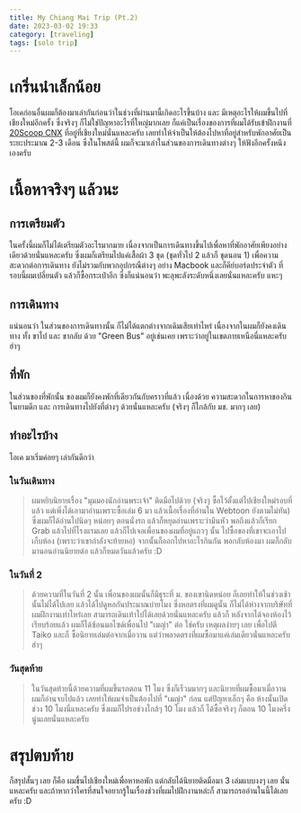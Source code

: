 ```yaml
---
title: My Chiang Mai Trip (Pt.2)
date: 2023-03-02 19:33
category: [traveling]
tags: [solo trip]
---
```

# เกริ่นนำเล็กน้อย
โอเคก่อนอื่นผมก็ต้องมาเล่ากันก่อนว่าในช่วงที่ผ่านมานี้เกิดอะไรขึ้นบ้าง และ มีเหตุอะไรให้ผมขึ้นไปที่เชียงใหม่อีกครั้ง ซึ่งจริงๆ ก็ไม่ใช่ปัญหาอะไรที่ใหญ่มากเลย ก็แค่เป็นเรื่องของการที่ผมได้รับเข้าฝึกงานที่ [20Scoop CNX](https://20scoopscnx.com/) ที่อยู่ที่เชียงใหม่นั่นแหละครับ เลยทำให้จำเป็นให้ต้องไปหาที่อยู่สำหรับพักอาศัยเป็นระยะประมาณ 2-3 เดือน ซึ่งในโพสต์นี้ ผมก็จะมาเล่าในส่วนของการเดินทางต่างๆ ให้ฟังอีกครั้งหนึงเองครับ
<br />

# เนื้อหาจริงๆ แล้วนะ
## การเตรียมตัว
ในครั้งนี้ผมก็ไม่ได้เตรียมตัวอะไรมากมาย เนื่องจากเป็นการเดินทางขึ้นไปเพื่อหาที่พักอาศัยเพียงอย่างเดียวด้วยนั่นแหละครับ ซึ่งผมก็เตรียมไปแค่เสื้อผ้า 3 ชุด (ชุดทั่วไป 2 แล้วก็ ชุดนอน 1) เพื่อความสะดวกต่อการเดินทาง ยังไม่รวมกับพวกอุปกรณืต่างๆ อย่าง Macbook และก็คีย์บอร์ดประจำตัว ที่รอบนี้ผมเปลี่ยนตัว แล้วก็ซื้อกระเป๋าอีก ซึ่งก็แน่นอนว่า พะลุพะลังระดับหนึ่งเลยนั่นแหละครับ แหะๆ

## การเดินทาง
แน่นอนว่า ในส่วนของการเดินทางนั้น ก็ไม่ได้แตกต่างจากเดิมเสียเท่าไหร่ เนื่องจากในผมก็ยังคงเดินทาง ทั้ง ขาไป และ ขากลับ ด้วย "Green Bus" อยู่เช่นเคย เพราะว่าอยู่ในเขตภายเหนือนี่แหละครับ ฮ่าๆ

## ที่พัก
ในส่วนของที่พักนั้น ของผมก็ยังคงพักที่เดียวกันกับคราวที่แล้ว เนื่องด้วย ความสะดวกในการหาของกินในยามดึก และ การเดินทางไปยังที่ต่างๆ ด้วยนั่นแหละครับ (จริงๆ ก็ใกล้กับ มช. มากๆ เลย)

## ทำอะไรบ้าง
โอเค มาเริ่มค่อยๆ เล่ากันดีกว่า

### ในวันเดินทาง 
> ผมหยิบนิยายเรื่อง "มุมมองนักอ่านพระเจ้า" ติดมือไปด้วย (จริงๆ ซื้อไว้ตั้งแต่ไปเชียงใหม่รอบที่แล้ว แต่เพิ่งได้เอามาอ่านเพราะซื้อเล่ม 6 มา แล้วเนื้อเรื่องที่อ่านใน Webtoon ยังตามไม่ทัน) ซึ่งผมก็ได้อ่านไปนิดๆ หน่อยๆ ตอนนั่งรถ แล้วก็หยุดอ่านเพราะว่ามึนหัว พอถึงแล้วก็เรียก Grab แล้วไปที่โรงแรมเลย แล้วก็ไปเจอเพื่อนของผมที่อยู่แถวๆ นั้น ไปซื้อของที่เขาจะเอาไปเก็บห้อง (เพราะว่าเขากำลังจะย้ายหอ) จากนั้นก็ออกไปหาอะไรกินกัน พอกลับห้องมา ผมก็กลับมานอนอ่านนิยายต่อ แล้วก็หมดวันแล้วครับ :D

### ในวันที่ 2
> ด้วยความที่ในวันที่ 2 นั้น เพื่อนของผมนั้นก็มีธุระที่ ม. ของเขานิดหน่อย ก็เลยทำให้ในช่วงเช้านั้นไม่ได้ไปเลย แล้วได้ไปดูหอกันประมาณบ่ายโมง ซึ่งหอตรงที่ผมดูนั้น ก็ไม่ได้ห่างจากบริษัทที่ผมฝึกงานเท่าไหร่เลย สามารถเดินเท้าไปได้เลยด้วยนั่นแหละครับ แล้วก็ หลังจากได้จองห้องไว้เรียบร้อยแล้ว ผมก็ได้ซ้อนมอไซด์เพื่อนไป "เมญ่า" ต่อ ใช่ครับ เหตุผลง่ายๆ เลย เพื่อไปตี Taiko และก็ ซื้อนิยายเล่มต่อจากเมื่อวาน แต่ว่าพลาดตรงที่ผมซื้อมาแค่เล่มเดียวนั่นแหละครับ ฮ่าๆ 

### วันสุดท้าย
> ในวันสุดท้ายนี้ด้วยความที่ผมขึ้นรถตอน 11 โมง ซึ่งก็เร็วมมากๆ และนิยายที่ผมซื้อมาเมื่อวาน ผมก็อ่านจบไปแล้ว เลยทำให้ผมจำเป็นต้องไปที่ "เมญ่า" ก่อน แต่ปัญหาเล็กๆ คือ ห้างนั้นเปิดช่วง 10 โมงนี่แหละครับ ซึ่งผมก็ไปรอช่วงใกล้ๆ 10 โมง แล้วก็ ได้ซื้อจริงๆ ก็ตอน 10 โมงครึ่งนู่นเลยนั่นแหละครับ

# สรุปตบท้าย
ก็สรุปสั้นๆ เลย ก็คือ ผมขึ้นไปเชียงใหม่เพื่อหาหอพัก แต่กลับได้นิยายติดมือมา 3 เล่มแบบงงๆ เลย นั่นแหละครับ และถ้าหากว่าใครที่สนใจอยากรู้ในเรื่องช่วงที่ผมไปฝึกงานหล่ะก็ สามารถรออ่านในนี้ได้เลยครับ :D
